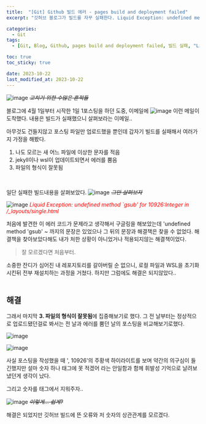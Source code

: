```yaml
---
title:  "[Git] Github 빌드 에러 - pages build and deployment failed"
excerpt: "깃허브 블로그가 빌드를 자꾸 실패한다. Liquid Exception: undefined method `gsub' for 10926:Integer in /_layouts/single.html"

categories:
  - Git
tags:
  - [Git, Blog, Github, pages build and deployment failed, 빌드 실패, "Liquid Exception: undefined method `gsub' for 10926:Integer in /_layouts/single.html"]

toc: true
toc_sticky: true

date: 2023-10-22
last_modified_at: 2023-10-22
---
```


![image](https://github.com/98tech-savvy/98tech-savvy.github.io/assets/128434645/c8582a38-cbee-4759-ba09-601204c0ba66)
~~*고치기 위한 수많은 흔적들*~~

블로그에 4월 1일부터 시작한 1일 1포스팅을 하던 도중, 이메일에 
![image](https://github.com/98tech-savvy/98tech-savvy.github.io/assets/128434645/f6f164f5-6f73-48ab-b174-52694a57da76)
이런 메일이 도착했다. 내용은 빌드가 실패했으니 살펴보라는 이메일..

아무것도 건들지않고 포스팅 파일만 업로드했을 뿐인데 갑자기 빌드를 실패해서 여러가지 가정을 해봤다.
<br>
1. 나도 모르는 새 어느 파일에 이상한 문자를 적음
2. jekyll이나 wsl이 업데이트되면서 에러를 뿜음
3. 파일의 형식이 잘못됨
<br>

일단 실패한 빌드내용을 살펴보았다.
![image](https://github.com/98tech-savvy/98tech-savvy.github.io/assets/128434645/25dc4217-1e33-4510-934d-18b395e241dd)
~~*그만 살펴보자*~~

![image](https://github.com/98tech-savvy/98tech-savvy.github.io/assets/128434645/1064f810-0e0c-40d5-be09-3b7694c57192)
<span style="color:red">
 *Liquid Exception: undefined method `gsub' for 10926:Integer in /_layouts/single.html*</red>

처음에 발견한 이 에러 코드가 문제라고 생각해서 구글링을 해보았는데 'undefined method 'gsub' ~ 까지의 문장은 있었으나 그 뒤의 문장과 해결책은 찾을 수 없었다. 해결책을 찾아보았다해도 내가 처한 상황이 아니었거나 적용되지않는 해결책이었다.


> 잘 모르겠다면 처음부터.

소중한 잔디가 심어진 내 레포지토리를 갈아버릴 순 없으니, 로컬 파일과 WSL을 초기화시킨뒤 전부 재설치하는 과정을 거쳤다. 하지만 그럼에도 해결은 되지않았다..<br><br>

## 해결
그래서 마지막 **3. 파일의 형식이 잘못됨**에 집중해보기로 했다. 그 전 날부터는 정상적으로 업로드됐던걸로 봐서는 전 날과 에러를 뿜던 날의 포스팅을 비교해보기로했다.

![image](https://github.com/98tech-savvy/98tech-savvy.github.io/assets/128434645/0b071d24-ce0d-4f3a-be73-fdf5d9c6c4ba)

![image](https://github.com/98tech-savvy/98tech-savvy.github.io/assets/128434645/ebcf9bd5-48fa-4d68-886a-9b6cf86fe87a)

사실 포스팅을 작성했을 때 ', 10926'의 주황색 하이라이트를 보며 약간의 의구심이 들긴했지만 설마 숫자 하나 태그에 못 적겠어 라는 안일함과 함께 휘발성 기억으로 날려보냈던게 생각이 났다.

그리고 숫자를 태그에서 지워주자..

![image](https://github.com/98tech-savvy/98tech-savvy.github.io/assets/128434645/ce075f92-189a-41ec-b5f0-09554fa290af)
~~*이렇게... 쉽게?*~~

해결은 되었지만 깃허브 빌드에 뜬 오류와 저 숫자의 상관관계를 모르겠다.